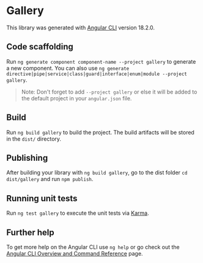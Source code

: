 # Gallery

This library was generated with [Angular CLI](https://github.com/angular/angular-cli) version 18.2.0.

## Code scaffolding

Run `ng generate component component-name --project gallery` to generate a new component. You can also use `ng generate directive|pipe|service|class|guard|interface|enum|module --project gallery`.
> Note: Don't forget to add `--project gallery` or else it will be added to the default project in your `angular.json` file. 

## Build

Run `ng build gallery` to build the project. The build artifacts will be stored in the `dist/` directory.

## Publishing

After building your library with `ng build gallery`, go to the dist folder `cd dist/gallery` and run `npm publish`.

## Running unit tests

Run `ng test gallery` to execute the unit tests via [Karma](https://karma-runner.github.io).

## Further help

To get more help on the Angular CLI use `ng help` or go check out the [Angular CLI Overview and Command Reference](https://angular.dev/tools/cli) page.
